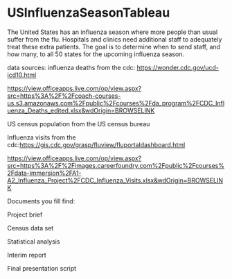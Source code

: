 # USInfluenzaSeasonTableau

The United States has an influenza season where more people than usual suffer from the flu. Hospitals and clinics need additional staff to adequately treat these extra patients. The goal is to determine when to send staff, and how many, to all 50 states for the upcoming influenza season.


data sources:
influenza deaths from the cdc: https://wonder.cdc.gov/ucd-icd10.html

https://view.officeapps.live.com/op/view.aspx?src=https%3A%2F%2Fcoach-courses-us.s3.amazonaws.com%2Fpublic%2Fcourses%2Fda_program%2FCDC_Influenza_Deaths_edited.xlsx&wdOrigin=BROWSELINK

US census population from the US census bureau

Influenza visits from the cdc:https://gis.cdc.gov/grasp/fluview/fluportaldashboard.html

https://view.officeapps.live.com/op/view.aspx?src=https%3A%2F%2Fimages.careerfoundry.com%2Fpublic%2Fcourses%2Fdata-immersion%2FA1-A2_Influenza_Project%2FCDC_Influenza_Visits.xlsx&wdOrigin=BROWSELINK

Documents you fill find:

Project brief

Census data set

Statistical analysis

Interim report

Final presentation script
